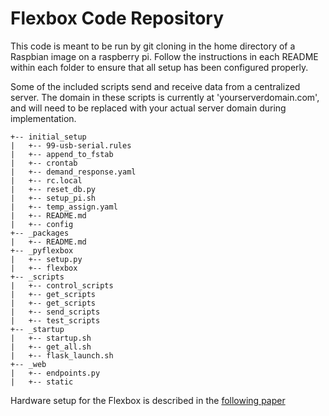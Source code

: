 # Flexbox Code Repository

This code is meant to be run by git cloning in the home directory of a Raspbian image on a raspberry pi. Follow the instructions in each README within each folder to ensure that all setup has been configured properly.

Some of the included scripts send and receive data from a centralized server. The domain in these scripts is currently at 'yourserverdomain.com', and will need to be replaced with your actual server domain during implementation.

```
+-- initial_setup
|   +-- 99-usb-serial.rules
|   +-- append_to_fstab
|   +-- crontab
|   +-- demand_response.yaml
|   +-- rc.local
|   +-- reset_db.py
|   +-- setup_pi.sh
|   +-- temp_assign.yaml
|   +-- README.md
|   +-- config
+-- _packages
|   +-- README.md
+-- _pyflexbox
|   +-- setup.py
|   +-- flexbox
+-- _scripts
|   +-- control_scripts
|   +-- get_scripts
|   +-- get_scripts
|   +-- send_scripts
|   +-- test_scripts
+-- _startup
|   +-- startup.sh
|   +-- get_all.sh
|   +-- flask_launch.sh
+-- _web
|   +-- endpoints.py
|   +-- static
```
Hardware setup for the Flexbox is described in the [following paper](http://ieeexplore.ieee.org/document/7946881/)